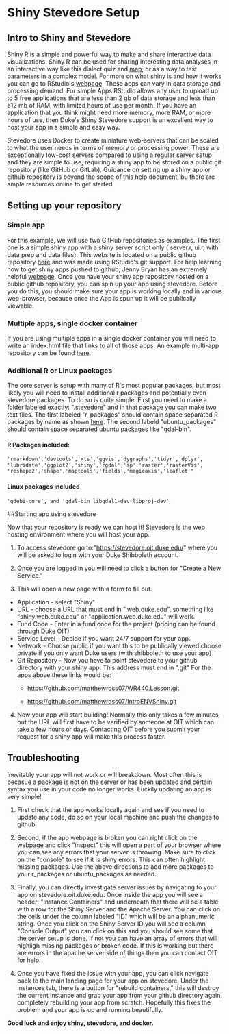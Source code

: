 Shiny Stevedore Setup
=====================

## Intro to Shiny and Stevedore

Shiny R is a simple and powerful way to make and share interactive data visualizations. Shiny R can be used for sharing interesting data analyses in an interactive way like this dialect quiz and [map](http://www.nytimes.com/interactive/2013/12/20/sunday-review/dialect-quiz-map.html?_r=0), or as a way to test parameters in a complex [model](https://ahalterman.shinyapps.io/BayesCalculator/). For more on what shiny is and how it works you can go to RStudio's [webpage](https://shiny.rstudio.com/). These apps can vary in data storage and processing demand. For simple Apps RStudio allows any user to upload up to 5 free applications that are less than 2 gb of data storage and less than 512 mb of RAM, with limited hours of use per month. If you have an application that you think might need more memory, more RAM, or more hours of use, then Duke's Shiny Stevedore support is an excellent way to host your app in a simple and easy way. 

Stevedore uses Docker to create miniature web-servers that can be scaled to what the user needs in terms of memory or processing power. These are exceptionally low-cost servers compared to using a regular server setup and they are simple to use, requiring a shiny app to be stored on a public git repository (like GitHub or GitLab). Guidance on setting up a shiny app or github repository is beyond the scope of this help document, bu there are ample resources online to get started. 

## Setting up your repository

### Simple app

For this example, we will use two GitHub repositories as examples. The first one is a simple shiny app with a shiny server script only ( server.r, ui.r, with data prep and data files). This website is located on a public github repository [here](https://github.com/matthewross07/WR440.Lesson) and was made using RStudio's git support. For help learning how to get shiny apps pushed to github, Jenny Bryan has an extremely helpful [webpage](http://happygitwithr.com/). Once you have your shiny app repository hosted on a public github repository, you can spin up your app using stevedore. Before you do this, you should make sure your app is working locally and in various web-browser, because once the App is spun up it will be publically viewable. 

### Multiple apps, single docker container

If you are using multiple apps in a single docker container you will need to write an index.html file that links to all of those apps. An example multi-app repository can be found [here](https://github.com/matthewross07/IntroENVShiny). 

### Additional R or Linux packages

The core server is setup with many of R's most popular packages, but most likely you will need to install additional r packages and potentially even stevedore packages. To do so is quite simple. First you need to make a folder labeled exactly: ".stevedore" and in that package you can make two text files. The first labeled "r_packages" should contain space separated R packages by name as shown [here](https://github.com/matthewross07/IntroENVShiny/blob/master/.stevedore/r_packages). The second labeld "ubuntu_packages" should contain space separated ubuntu packages like "gdal-bin".  

#### R Packages included:

    'rmarkdown','devtools','xts','ggvis','dygraphs','tidyr','dplyr',
    'lubridate','ggplot2','shiny','rgdal','sp','raster','rasterVis',
    'reshape2','shape','maptools','fields','magicaxis','leaflet'"

#### Linux packages included

    'gdebi-core', and 'gdal-bin libgdal1-dev libproj-dev'

##Starting app using stevedore

Now that your repository is ready we can host it!  Stevedore is the web hosting environment where you will host your app.

1. To access stevedore go to:"https://stevedore.oit.duke.edu/" where you will be asked to login with your Duke Shibboleth account. 

2. Once you are logged in you will need to click a button for "Create a New Service."

3. This will open a new page with a form to fill out.
  * Application - select "Shiny"
  * URL - choose a URL that must end in ".web.duke.edu", something like "shiny.web.duke.edu" or "application.web.duke.edu" will work. 
  * Fund Code - Enter in a fund code for the project (pricing can be found through Duke OIT)
  * Service Level - Decide if you want 24/7 support for your app. 
  * Network - Choose public if you want this to be publically viewed choose private if you only want Duke users (with shibboleth to use your app)
  * Git Repository - Now you have to point stevedore to your github directory with your shiny app. This address must end in ".git" For the apps above these links would be: 
    * https://github.com/matthewross07/WR440.Lesson.git 

    * https://github.com/matthewross07/IntroENVShiny.git
    
4. Now your app will start building! Normally this only takes a few minutes, but the URL will first have to be verified by someone at OIT which can take a few hours or days. Contacting OIT before you submit your request for a shiny app will make this process faster. 

## Troubleshooting
Inevitably your app will not work or will breakdown. Most often this is becasue a package is not on the server or has been updated and certain syntax you use in your code no longer works. Luckily updating an app is very simple!

1. First check that the app works locally again and see if you need to update any code, do so on your local machine and push the changes to github.

2. Second, if the app webpage is broken you can right click on the webpage and click "inspect" this will open a part of your browser where you can see any errors that your server is throwing. Make sure to click on the "console" to see if it is shiny errors. This can often highlight missing packages. Use the above directions to add more packages to your r_packages or ubuntu_packages as needed. 

3. Finally, you can directly investigate server issues by navigating to your app on stevedore.oit.duke.edu. Once inside the app you will see a header: "Instance Containers" and underneath that there will be a table with  a row for the Shiny Server and the Apache Server. You can click on the cells under the column labeled "ID" which will be an alphanumeric string. Once you click on the Shiny Server ID you will see a column "Console Output" you can click on this and you should see some that the server setup is done. If not you can have an array of errors that will highligh missing packages or broken code. If this is working but there are errors in the apache server side of things then you can contact OIT for help. 

4. Once you have fixed the issue with your app, you can click navigate back to the main landing page for your app on stevedore. Under the Instances tab, there is a button for "rebuild containers," this will destroy the current instance and grab your app from your github directory again, completely rebuilding your app from scratch. Hopefully this fixes the problem and your app is up and running beautifully. 

**Good luck and enjoy shiny, stevedore, and docker.**


